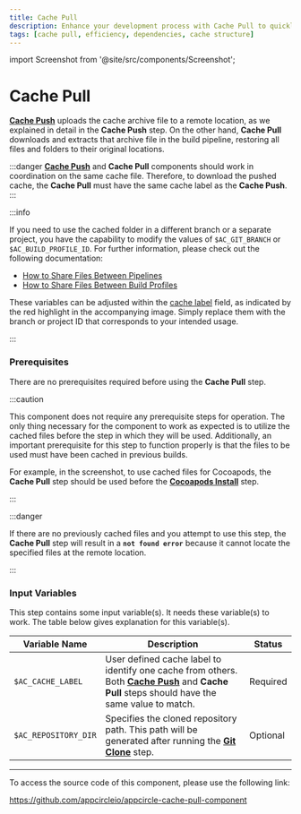 ```yaml
---
title: Cache Pull 
description: Enhance your development process with Cache Pull to quickly retrieve and reuse stored data, boosting efficiency and performance.
tags: [cache pull, efficiency, dependencies, cache structure]
---
```


import Screenshot from '@site/src/components/Screenshot';

# Cache Pull

[**Cache Push**](/workflows/common-workflow-steps/build-cache/cache-push) uploads the cache archive file to a remote location, as we explained in detail in the **Cache Push** step. On the other hand, **Cache Pull** downloads and extracts that archive file in the build pipeline, restoring all files and folders to their original locations.

:::danger
[**Cache Push**](/workflows/common-workflow-steps/build-cache/cache-push) and **Cache Pull** components should work in coordination on the same cache file. Therefore, to download the pushed cache, the **Cache Pull** must have the same cache label as the **Cache Push**.
:::

:::info

If you need to use the cached folder in a different branch or a separate project, you have the capability to modify the values of `$AC_GIT_BRANCH` or `$AC_BUILD_PROFILE_ID`. For further information, please check out the following documentation:
- [How to Share Files Between Pipelines](/workflows/common-workflow-steps/build-cache/how-to-share-file-between-pipelines)
- [How to Share Files Between Build Profiles](/workflows/common-workflow-steps/build-cache/how-to-share-file-between-build-profiles)

These variables can be adjusted within the [cache label](#input-variables) field, as indicated by the red highlight in the accompanying image. Simply replace them with the branch or project ID that corresponds to your intended usage.

<Screenshot url='https://cdn.appcircle.io/docs/assets/cache-01.png' />

:::

### Prerequisites

There are no prerequisites required before using the **Cache Pull** step.

:::caution

This component does not require any prerequisite steps for operation. The only thing necessary for the component to work as expected is to utilize the cached files before the step in which they will be used. Additionally, an important prerequisite for this step to function properly is that the files to be used must have been cached in previous builds. 

For example, in the screenshot, to use cached files for Cocoapods, the **Cache Pull** step should be used before the [**Cocoapods Install**](/workflows/ios-specific-workflow-steps/cocoapods-install) step.

<Screenshot url='https://cdn.appcircle.io/docs/assets/BE2911-pullOrder.png' />

:::

:::danger

If there are no previously cached files and you attempt to use this step, the **Cache Pull** step will result in a **`not found error`** because it cannot locate the specified files at the remote location.

:::

### Input Variables

This step contains some input variable(s). It needs these variable(s) to work. The table below gives explanation for this variable(s).

<Screenshot url='https://cdn.appcircle.io/docs/assets/BE2911-pullInput.png' />

| Variable Name              | Description                                    | Status |
|----------------------------|------------------------------------------------|--------|
| `$AC_CACHE_LABEL`          | User defined cache label to identify one cache from others. Both [**Cache Push**](/workflows/common-workflow-steps/build-cache/cache-push) and **Cache Pull** steps should have the same value to match. | Required |
| `$AC_REPOSITORY_DIR`       | Specifies the cloned repository path. This path will be generated after running the [**Git Clone**](/workflows/common-workflow-steps/git-clone) step. | Optional |

---

To access the source code of this component, please use the following link:

https://github.com/appcircleio/appcircle-cache-pull-component
